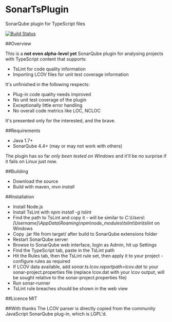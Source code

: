 SonarTsPlugin
=============

SonarQube plugin for TypeScript files

[![Build Status](https://travis-ci.org/Pablissimo/SonarTsPlugin.svg?branch=master)](https://travis-ci.org/Pablissimo/SonarTsPlugin)

##Overview

This is a **not even alpha-level yet** SonarQube plugin for analysing projects with TypeScript content that supports:
* TsLint for code quality information
* Importing LCOV files for unit test coverage information

It's unfinished in the following respects:
* Plug-in code quality needs improved
* No unit test coverage of the plugin
* Exceptionally little error handling
* No overall code metrics like LOC, NCLOC

It's presented only for the interested, and the brave.

##Requirements
* Java 1.7+
* SonarQube 4.4+ (may or may not work with others)

The plugin has so far *only been tested on Windows* and it'll be no surprise if it fails on Linux just now.

##Building
* Download the source
* Build with maven, *mvn install*

##Installation
* Install Node.js
* Install TsLint with *npm install -g tslint*
* Find the path to TsLint and copy it - will be similar to *C:\Users\\[Username]\AppData\Roaming\npm\node_modules\tslint\bin\tslint* on Windows
* Copy .jar file from target/ after build to SonarQube extensions folder
* Restart SonarQube server
* Browse to SonarQube web interface, login as Admin, hit up Settings
* Find the TypeScript tab, paste in the TsLint path
* Hit the Rules tab, then the TsLint rule set, then apply it to your project - configure rules as required
* If LCOV data available, add *sonar.ts.lcov.reportpath=lcov.dat* to your sonar-project.properties file (replace lcov.dat with your lcov output, will be sought relative to the sonar-project.properties file)
* Run sonar-runner
* TsLint rule breaches should be shown in the web view

##Licence
MIT

##With thanks
The LCOV parser is directly copied from the community JavaScript SonarQube plug-in, which is LGPL'd.
